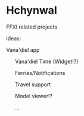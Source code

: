 # Hchynwal
FFXI related projects

ideas:

<p>Vana'diel app
<ul>Vana'diel Time (Widget!?)</ul>
<ul>Ferries/Notifications</ul>
<ul>Travel support</ul>
<ul>Model viewer!?</ul>
<ul>...</ul>

</p>

